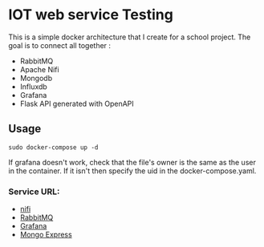# IOT web service Testing
This is a simple docker architecture that I create for a school project.
The goal is to connect all together :
- RabbitMQ
- Apache Nifi
- Mongodb
- Influxdb
- Grafana
- Flask API generated with OpenAPI

## Usage
`sudo docker-compose up -d`

If grafana doesn't work, check that the file's owner is the same as the user in the container.
If it isn't then specify the uid in the docker-compose.yaml.

### Service URL:
 - [nifi](http://127.0.0.1:8082/nifi/)
 - [RabbitMQ](http://0.0.0.0:15672)
 - [Grafana](http://127.0.0.1:3000/d/ayBwnBAMz/general?orgId=1)
 - [Mongo Express](http://127.0.0.1:8081)

